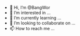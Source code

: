- 👋 Hi, I’m @BangWor
- 👀 I’m interested in ...
- 🌱 I’m currently learning ...
- 💞️ I’m looking to collaborate on ...
- 📫 How to reach me ...

<!---
BangWor/BangWor is a ✨ special ✨ repository because its `README.md` (this file) appears on your GitHub profile.
You can click the Preview link to take a look at your changes.
--->

